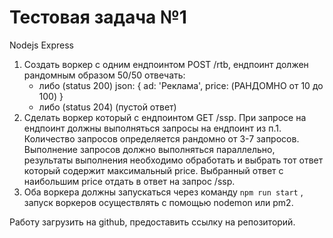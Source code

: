 # Тестовая задача №1

Nodejs Express

1. Создать воркер с одним ендпоинтом POST /rtb,
ендпоинт должен рандомным образом 50/50 отвечать:
    - либо (status 200) json: { ad: 'Реклама', price: (РАНДОМНО от 10 до 100) }
    - либо (status 204) (пустой ответ)
2. Сделать воркер который с ендпоинтом GET /ssp.
При запросе на ендпоинт должны выполняться запросы на ендпоинт из п.1.
Количество запросов определяется рандомно от 3-7 запросов.
Выполнение запросов должно выполняться параллельно, результаты выполнения необходимо обработать и выбрать
тот ответ который содержит максимальный price.
Выбранный ответ с наибольшим price отдать в ответ на запрос /ssp.
3. Оба воркера должны запускаться через команду `npm run start` , запуск воркеров осуществлять с помощью nodemon или pm2.

Работу загрузить на github, предоставить ссылку на репозиторий.
